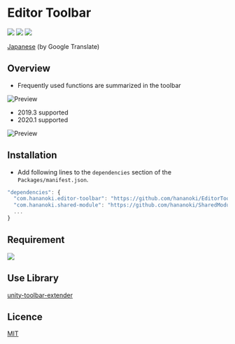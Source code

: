 # Editor Toolbar

![](https://img.shields.io/badge/dynamic/json.svg?uri=https://raw.githubusercontent.com/hananoki/EditorToolbar/master/package.json&label=&query=$.version&prefix=v)
![](https://img.shields.io/badge/unity-2018.3%20or%20later-3BAF75.svg)
![](https://img.shields.io/badge/license-MIT-informational.svg)

[Japanese](https://translate.google.com/translate?sl=en&tl=ja&u=https://github.com/hananoki/EditorToolbar) (by Google Translate)

## Overview
- Frequently used functions are summarized in the toolbar

![Preview](Documentation~/Preview.png)

- 2019.3 supported
- 2020.1 supported

![Preview](Documentation~/Preview_2019.3.png)

## Installation
- Add following lines to the `dependencies` section of the `Packages/manifest.json`.
```js
"dependencies": {
  "com.hananoki.editor-toolbar": "https://github.com/hananoki/EditorToolbar.git",
  "com.hananoki.shared-module": "https://github.com/hananoki/SharedModule.git",
  ...
}
```

## Requirement
[![](https://img.shields.io/badge/SharedModule-v1.7.4%20or%20later-blue.svg)](https://github.com/hananoki/SharedModule)

## Use Library
[unity-toolbar-extender](https://github.com/marijnz/unity-toolbar-extender)

## Licence
[MIT](https://github.com/hananoki/EditorToolbar/blob/master/LICENSE.md)